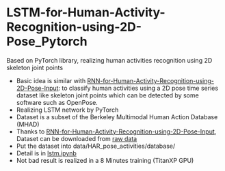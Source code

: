 # LSTM-for-Human-Activity-Recognition-using-2D-Pose_Pytorch
Based on PyTorch library, realizing human activities recognition using 2D skeleton joint points

- Basic idea is similar with [RNN-for-Human-Activity-Recognition-using-2D-Pose-Input](https://github.com/stuarteiffert/RNN-for-Human-Activity-Recognition-using-2D-Pose-Input): to classify human activities using a 2D pose time series dataset like skeleton joint points which can be detected by some software such as OpenPose.
- Realizing LSTM network by PyTorch
- Dataset is a subset of the Berkeley Multimodal Human Action Database (MHAD)
- Thanks to [RNN-for-Human-Activity-Recognition-using-2D-Pose-Input](https://github.com/stuarteiffert/RNN-for-Human-Activity-Recognition-using-2D-Pose-Input), Dataset can be downloaded from [raw data](https://drive.google.com/file/d/1IuZlyNjg6DMQE3iaO1Px6h1yLKgatynt/view)
- Put the dataset into data/HAR_pose_activities/database/
- Detail is in [lstm.ipynb](https://github.com/xieyulai/LSTM-for-Human-Activity-Recognition-using-2D-Pose_Pytorch/blob/master/lstm.ipynb)
- Not bad result is realized in a 8 Minutes training (TitanXP GPU)
